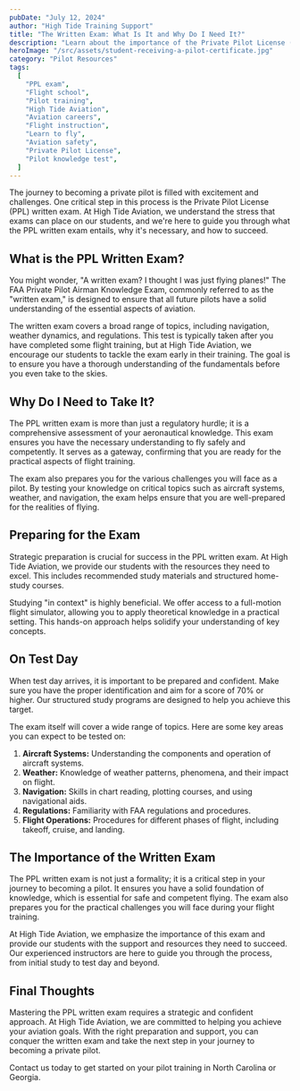 ```yaml
---
pubDate: "July 12, 2024"
author: "High Tide Training Support"
title: "The Written Exam: What Is It and Why Do I Need It?"
description: "Learn about the importance of the Private Pilot License (PPL) written exam, its significance in your pilot training, and how High Tide Aviation prepares you for success."
heroImage: "/src/assets/student-receiving-a-pilot-certificate.jpg"
category: "Pilot Resources"
tags:
  [
    "PPL exam",
    "Flight school",
    "Pilot training",
    "High Tide Aviation",
    "Aviation careers",
    "Flight instruction",
    "Learn to fly",
    "Aviation safety",
    "Private Pilot License",
    "Pilot knowledge test",
  ]
---
```


The journey to becoming a private pilot is filled with excitement and challenges. One critical step in this process is the Private Pilot License (PPL) written exam. At High Tide Aviation, we understand the stress that exams can place on our students, and we're here to guide you through what the PPL written exam entails, why it's necessary, and how to succeed.

## What is the PPL Written Exam?

You might wonder, "A written exam? I thought I was just flying planes!" The FAA Private Pilot Airman Knowledge Exam, commonly referred to as the "written exam," is designed to ensure that all future pilots have a solid understanding of the essential aspects of aviation.

The written exam covers a broad range of topics, including navigation, weather dynamics, and regulations. This test is typically taken after you have completed some flight training, but at High Tide Aviation, we encourage our students to tackle the exam early in their training. The goal is to ensure you have a thorough understanding of the fundamentals before you even take to the skies.

## Why Do I Need to Take It?

The PPL written exam is more than just a regulatory hurdle; it is a comprehensive assessment of your aeronautical knowledge. This exam ensures you have the necessary understanding to fly safely and competently. It serves as a gateway, confirming that you are ready for the practical aspects of flight training.

The exam also prepares you for the various challenges you will face as a pilot. By testing your knowledge on critical topics such as aircraft systems, weather, and navigation, the exam helps ensure that you are well-prepared for the realities of flying.

## Preparing for the Exam

Strategic preparation is crucial for success in the PPL written exam. At High Tide Aviation, we provide our students with the resources they need to excel. This includes recommended study materials and structured home-study courses.

Studying "in context" is highly beneficial. We offer access to a full-motion flight simulator, allowing you to apply theoretical knowledge in a practical setting. This hands-on approach helps solidify your understanding of key concepts.

## On Test Day

When test day arrives, it is important to be prepared and confident. Make sure you have the proper identification and aim for a score of 70% or higher. Our structured study programs are designed to help you achieve this target.

The exam itself will cover a wide range of topics. Here are some key areas you can expect to be tested on:

1. **Aircraft Systems:** Understanding the components and operation of aircraft systems.
2. **Weather:** Knowledge of weather patterns, phenomena, and their impact on flight.
3. **Navigation:** Skills in chart reading, plotting courses, and using navigational aids.
4. **Regulations:** Familiarity with FAA regulations and procedures.
5. **Flight Operations:** Procedures for different phases of flight, including takeoff, cruise, and landing.

## The Importance of the Written Exam

The PPL written exam is not just a formality; it is a critical step in your journey to becoming a pilot. It ensures you have a solid foundation of knowledge, which is essential for safe and competent flying. The exam also prepares you for the practical challenges you will face during your flight training.

At High Tide Aviation, we emphasize the importance of this exam and provide our students with the support and resources they need to succeed. Our experienced instructors are here to guide you through the process, from initial study to test day and beyond.

## Final Thoughts

Mastering the PPL written exam requires a strategic and confident approach. At High Tide Aviation, we are committed to helping you achieve your aviation goals. With the right preparation and support, you can conquer the written exam and take the next step in your journey to becoming a private pilot.

Contact us today to get started on your pilot training in North Carolina or Georgia.
